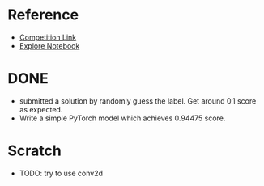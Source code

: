 # Reference
- [Competition Link](https://www.kaggle.com/competitions/digit-recognizer)
- [Explore Notebook](https://colab.research.google.com/drive/1dNioOSmx3yc1dXWMUam4QLziPmXL1yvi#scrollTo=1T-bBFcnPS4K)

# DONE
- submitted a solution by randomly guess the label. Get around 0.1 score as expected.
- Write a simple PyTorch model which achieves 0.94475 score.

# Scratch
- TODO: try to use conv2d
